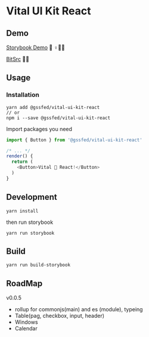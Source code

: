 # Vital UI Kit React

## Demo
[Storybook Demo](http://react.vitaluikit.com/) 👯 ‍♀️👯‍♀️ 

 [BitSrc](https://bitsrc.io/gssfed/vital-ui-kit-react)
  💃💃

## Usage

### Installation
```
yarn add @gssfed/vital-ui-kit-react
// or
npm i --save @gssfed/vital-ui-kit-react
```

Import packages you need

```js
import { Button } from '@gssfed/vital-ui-kit-react'

/* ... */
render() {
  return (
    <Button>Vital 💜 React!</Button>
  )
}
````



## Development

`yarn install`

then run storybook

`yarn run storybook`

## Build

`yarn run build-storybook`

## RoadMap

v0.0.5
- rollup for commonjs(main) and es (module), typeing
- Table(pag, checkbox, input, header)
- Windows
- Calendar
